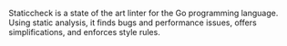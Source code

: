 Staticcheck is a state of the art linter for the Go programming language. Using static analysis, it finds bugs and performance issues, offers simplifications, and enforces style rules.

